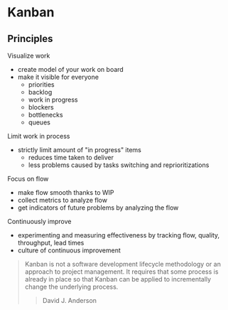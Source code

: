# Kanban

## Principles

Visualize work
* create model of your work on board
* make it visible for everyone
  * priorities
  * backlog
  * work in progress
  * blockers
  * bottlenecks
  * queues

Limit work in process
* strictly limit amount of "in progress" items
  * reduces time taken to deliver
  * less problems caused by tasks switching and reprioritizations

Focus on flow
* make flow smooth thanks to WIP
* collect metrics to analyze flow
* get indicators of future problems by analyzing the flow

Continuously improve
* experimenting and measuring effectiveness by tracking flow, quality,
  throughput, lead times
* culture of continuous improvement

>Kanban is not a software development lifecycle methodology or an approach
to project management. It requires that some process is already in place so that
Kanban can be applied to incrementally change the underlying process.
>>David J. Anderson